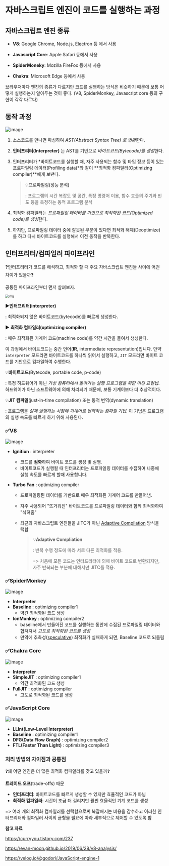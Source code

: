 # 자바스크립트 엔진이 코드를 실행하는 과정

## **자바스크립트 엔진 종류**

- **V8**: Google Chrome, Node.js, Electron 등 에서 사용

- **Javascript Core**: Apple Safari 등에서 사용

- **SpiderMoneky**: Mozilla FireFox 등에서 사용

- **Chakra**: Microsoft Edge 등에서 사용

브라우저마다 엔진의 종류가 다르지만 코드를 실행하는 방식은 비슷하기 때문에 보통 어떻게 실행하는지 알아두는 것이 좋다. (V8, SpiderMonkey, Javascript core 등의 구현이 각각 다르다)



## 동작 과정

![image](https://user-images.githubusercontent.com/37495515/236500971-a120f340-1396-49d6-b9e9-423af3abb008.png)

1. 소스코드를 만나면 파싱하여 *AST(Abstract Syntax Tree) 로 변환*한다.

2. **인터프리터(Interpreter)** 는 AST를 기반으로 *바이트코드(Bytecode)를 생성*한다.

3. 인터프리터가 *바이트코드를 실행할 때, 자주 사용되는 함수 및 타입 정보 등이 있는 프로파일링 데이터(Profiling data)*와 같이 **최적화 컴파일러(Optimizing compiler)**에게 보낸다.

   > 💡**프로파일링(성능 분석)**
   >
   > : 프로그램의 시간 복잡도 및 공간, 특정 명령어 이용, 함수 호출의 주기와 빈도 등을 측정하는 동적 프로그램 분석

4. 최적화 컴파일러는 *프로파일링 데이터를 기반으로 최적화된 코드(Optimized code)를 생성*한다.

5. 하지만, 프로파일링 데이터 중에 잘못된 부분이 있다면 최적화 해제(Deoptimize) 를 하고 다시 바이트코드를 실행해서 이전 동작을 반복한다.



## 인터프리터/컴파일러 파이프라인

❓인터프리터가 코드를 해석하고, 최적화 할 때 주요 자바스크립트 엔진들 사이에 어떤 차이가 있을까❓

 공통된 파이프라인부터 먼저 살펴보자.

<img src="assets/post-images%2Fgodori%2F55954780-f095-11e8-aca9-fd9e427a4fbc%2Foptimizing-1683283364780-3.png" alt="img" style="zoom:67%;" />

▶️**인터프리터(interpreter)**

: 최적화되지 않은 바이트코드(bytecode)를 빠르게 생성한다.

▶️ **최적화 컴파일러(optimizing compiler)**

: 매우 최적화된 기계어 코드(machine code)를 약간 시간을 들여서 생성한다.

이 과정에서 바이트코드는 중간 언어(**IR**, intermediate representation)입니다. 만약 `interpreter` 모드라면 바이트코드를 하나씩 읽어서 실행하고, `JIT` 모드라면 바이트 코드를 기반으로 컴파일하여 수행한다.

💡**바이트코드**(Bytecode, portable code, p-code)

: 특정 하드웨어가 아닌 *가상 컴퓨터에서 돌아가는 실행 프로그램을 위한 이진 표현법*. 하드웨어가 아닌 소프트웨어에 의해 처리되기 때문에, 보통 기계어보다 더 추상적이다.

💡**JIT 컴파일**(just-in-time compilation) 또는 동적 번역(dynamic translation)

: 프로그램을 *실제 실행하는 시점에 기계어로 번역하는 컴파일 기법*. 이 기법은 프로그램의 실행 속도를 빠르게 하기 위해 사용된다.

### ✅V8

![image](https://user-images.githubusercontent.com/37495515/236500592-5f0b75d2-d6e6-43b7-be88-aa113e9726c3.png)

- **Ignition** : interpreter

  - 코드를 **점화**하여 바이트 코드를 생성 및 실행. 
  - 바이트코드가 실행될 때 인터프리터는 프로파일링 데이터를 수집하여 나중에 실행 속도를 빠르게 할때 사용합니다.

- **Turbo Fan** : optimizing compiler

  - 프로파일링된 데이터를 기반으로 매우 최적화된 기계어 코드를 만들어냄.

  - 자주 사용되어 "뜨거워진" 바이트코드를 프로파일링 데이터와 함께 최적화하여 "식혀줌"

  - 최근의 자바스크립트 엔진들을 JITC가 아닌 [Adaptive Compilation](https://en.wikipedia.org/wiki/Adaptive_optimization) 방식을 택함

    > 💡**Adaptive Compliation**
    >
    > : 반복 수행 정도에 따라 서로 다른 최적화를 적용.
    >
    > => 처음에 모든 코드는 인터프리터에 의해 바이트 코드로 변환되지만, 자주 반복되는 부분에 대해서만 JITC를 적용.

### ✅SpiderMonkey

![image](https://user-images.githubusercontent.com/37495515/236500502-a0976211-3e43-4e6b-8c3c-290a8b370c23.png)

- **Interpreter**
- **Baseline** : optimizing compiler1
  - 약간 최적화된 코드 생성
- **IonMonkey** : optimizing compiler2
  - baseline에서 만들어진 코드를 실행하는 동안에 수집된 프로파일링 데이터와 합쳐져서 *고도로 최적화된 코드를 생성*
  - 만약에 추측성([speculative](https://en.wikipedia.org/wiki/Speculative_execution)) 최적화가 실패하게 되면, Baseline 코드로 되돌림

### ✅Chakra Core

![image](https://user-images.githubusercontent.com/37495515/236500682-3f605193-3866-4730-b7c6-9cd6ca2917c0.png)

- **Interpreter**
- **SimpleJIT** : optimizing compiler1
  - 약간 최적화된 코드 생성
- **FullJIT** : optimizing compiler
  - 고도로 최적화된 코드를 생성

### ✅JavaScript Core

![image](https://user-images.githubusercontent.com/37495515/236500738-0638d624-773c-4116-8743-1948dc6654f0.png)

- **LLInt(Low-Level Interpreter)**
- **Baseline**  : optimizing compiler1
- **DFG(Data Flow Graph)** : optimizing compiler2
- **FTL(Faster Than Light)** : optimizing compiler3



### 처리 방법의 차이점과 공통점

❓왜 어떤 엔진은 더 많은 최적화 컴파일러를 갖고 있을까❓

**트레이드 오프**(trade-offs) 때문

- **인터프리터**: 바이트코드를 빠르게 생성할 수 있지만 효율적인 코드가 아님
- **최적화 컴파일러**: 시간이 조금 더 걸리지만 훨씬 효율적인 기계 코드를 생성

=> 여러 개의 최적화 컴파일러를 선택함으로써 복잡해지는 비용을 감수하고 이러한 인터프리터와 컴파일러 사이의 균형을 필요에 따라 세부적으로 제어할 수 있도록 함





**참고 자료**

https://curryyou.tistory.com/237

https://evan-moon.github.io/2019/06/28/v8-analysis/

https://velog.io/@godori/JavaScript-engine-1
